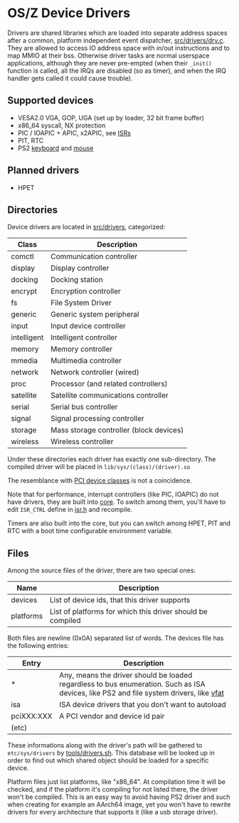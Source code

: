 OS/Z Device Drivers
===================

Drivers are shared libraries which are loaded into separate address spaces after a
common, platform independent event dispatcher, [src/drivers/drv.c](https://github.com/bztsrc/osz/blob/master/src/drivers/drv.c).
They are allowed to access IO address space with in/out instructions and to map MMIO at their bss. Otherwise driver tasks
are normal userspace applications, although they are never pre-empted (when their `_init()` function is called, all the IRQs are
disabled (so as timer), and when the IRQ handler gets called it could cause trouble).

Supported devices
-----------------

 * VESA2.0 VGA, GOP, UGA (set up by loader, 32 bit frame buffer)
 * x86_64 syscall, NX protection
 * PIC / IOAPIC + APIC, x2APIC, see [ISRs](https://github.com/bztsrc/osz/blob/master/src/core/x86_64/isrs.sh)
 * PIT, RTC
 * PS2 [keyboard](https://github.com/bztsrc/osz/blob/master/src/drivers/input/ps2/keyboard.S) and [mouse](https://github.com/bztsrc/osz/blob/master/src/drivers/input/ps2/mouse.S)

Planned drivers
---------------

 * HPET

Directories
-----------

Device drivers are located in [src/drivers](https://github.com/bztsrc/osz/blob/master/src/drivers), categorized:

| Class    | Description |
| -------- | ----------- |
| comctl   | Communication controller |
| display  | Display controller |
| docking  | Docking station |
| encrypt  | Encryption controller |
| fs       | File System Driver |
| generic  | Generic system peripheral |
| input    | Input device controller |
| intelligent | Intelligent controller |
| memory   | Memory controller |
| mmedia   | Multimedia controller |
| network  | Network controller (wired) |
| proc     | Processor (and related controllers) |
| satellite | Satellite communications controller |
| serial   | Serial bus controller |
| signal   | Signal processing controller |
| storage  | Mass storage controller (block devices) |
| wireless | Wireless controller |

Under these directories each driver has exactly one sub-directory. The compiled
driver will be placed in `lib/sys/(class)/(driver).so`

The resemblance with [PCI device classes](http://pci-ids.ucw.cz/read/PD) is not a coincidence.

Note that for performance, interrupt controllers (like PIC, IOAPIC) do not have drivers, they
are built into [core](https://github.com/bztsrc/osz/blob/master/src/core/x86_64/isrs.S). To
switch among them, you'll have to edit `ISR_CTRL` define in [isr.h](https://github.com/bztsrc/osz/blob/master/src/core/x86_64/isr.h) and recompile.

Timers are also built into the core, but you can switch among HPET, PIT and RTC with a boot time configurable environment variable.

Files
-----

Among the source files of the driver, there are two special ones:

| Name | Description |
| ---- | ----------- |
| devices | List of device ids, that this driver supports |
| platforms | List of platforms for which this driver should be compiled |

Both files are newline (0x0A) separated list of words. The devices file
has the following entries:

| Entry | Description |
| ----- | ----------- |
| *     | Any, means the driver should be loaded regardless to bus enumeration. Such as ISA devices, like PS2 and file system drivers, like [vfat](https://github.com/bztsrc/osz/blob/master/src/drivers/fs/vfat) |
| isa   | ISA device drivers that you don't want to autoload |
| pciXXX:XXX | A PCI vendor and device id pair |
| (etc) |  |

These informations along with the driver's path will be gathered to `etc/sys/drivers` by
[tools/drivers.sh](https://github.com/bztsrc/osz/blob/master/tools/drivers.sh). This database
will be looked up in order to find out which shared object should be loaded for a specific
device.

Platform files just list platforms, like "x86_64". At compilation time it will be checked,
and if the platform it's compiling for not listed there, the driver won't be compiled. This
is an easy way to avoid having PS2 driver and such when creating for example an AArch64 image, yet
you won't have to rewrite drivers for every architecture that supports it (like a usb storage
driver).

